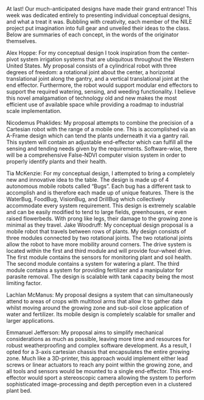 At last! Our much-anticipated designs have made their grand entrance! This week was dedicated entirely to presenting individual conceptual designs, and what a treat it was. Bubbling with creativity, each member of the NILE project put imagination into full gear and unveiled their ideas to the class. Below are summaries of each concept, in the words of the originator themselves. 

Alex Hoppe: For my conceptual design I took inspiration from the center-pivot system irrigation systems that are ubiquitous throughout the Western United States. My proposal consists of a cylindrical robot with three degrees of freedom: a rotational joint about the center, a horizontal translational joint along the gantry, and a vertical translational joint at the end effector. Furthermore, the robot would support modular end effectors to support the required watering, sensing, and weeding functionality. I believe this novel amalgamation of technology old and new makes the most efficient use of available space while providing a roadmap to industrial scale implementation.


Nicodemus Phaklides: My proposal attempts to combine the precision of a Cartesian robot with the range of a mobile one. This is accomplished via an A-Frame design which can tend the plants underneath it via a gantry rail. This system will contain an adjustable end-effector which can fulfill all the sensing and tending needs given by the requirements. Software-wise, there will be a comprehensive False-NDVI computer vision system in order to properly identify plants and their health.


Tia McKenzie: For my conceptual design, I attempted to bring a completely new and innovative idea to the table. The design is made up of 4 autonomous mobile robots called “Bugs”. Each bug has a different task to accomplish and is therefore each made up of unique features. There is the WaterBug, FoodBug, VisionBug, and DrillBug which collectively accommodate every system requirement. This design is extremely scalable and can be easily modified to tend to large fields, greenhouses, or even raised flowerbeds. With prong like legs, their damage to the growing zone is minimal as they travel.
Jake Woodruff: My conceptual design proposal is a mobile robot that travels between rows of plants. My design consists of three modules connected by two rotational joints. The two rotational joints allow the robot to have more mobility around corners. The drive system is located within the first and third module and will provide four-wheel drive.  The first module contains the sensors for monitoring plant and soil health. The second module contains a system for watering a plant. The third module contains a system for providing fertilizer and a manipulator for parasite removal. The design is scalable with tank capacity being the most limiting factor.

Lachlan McManus: My proposal designs a system that can simultaneously attend to areas of crops with multitool arms that allow it to gather data whilst moving around the growing zone and sub-soil close application of water and fertilizer. Its mobile design is completely scalable for smaller and larger applications.

Emmanuel Jefferson: My proposal aims to simplify mechanical considerations as much as possible, leaving more time and resources for robust weatherproofing and complex software development. As a result, I opted for a 3-axis cartesian chassis that encapsulates the entire growing zone. Much like a 3D-printer, this approach would implement either lead screws or linear actuators to reach any point within the growing zone, and all tools and sensors would be mounted to a single end-effector. This end-effector would sport a stereoscopic camera allowing the system to perform sophisticated image-processing and depth perception even in a clustered plant bed.

